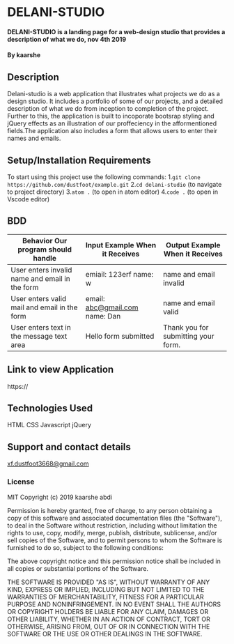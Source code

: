 # DELANI-STUDIO

#### DELANI-STUDIO is a landing page for a web-design studio that provides a description of what we do, nov 4th 2019

#### By **kaarshe**

## Description

Delani-studio is a web application that illustrates what projects we do as a design studio. It includes a portfolio of some of our projects, and a detailed description of what we do from inception to completion of the project. Further to this, the application is built to incoporate bootsrap styling and jQuery effects as an illustration of our proffeciency in the afformentioned fields.The application also includes a form that allows users to enter their names and emails.

## Setup/Installation Requirements

To start using this project use the following commands: 1.`git clone https://github.com/dustfoot/example.git` 2.`cd delani-studio` (to navigate to project directory) 3.`atom .` (to open in atom editor) 4.`code .` (to open in Vscode editor)

## BDD

| Behavior Our program should handle             | Input Example When it Receives | Output Example When it Receives     |
| ---------------------------------------------- | ------------------------------ | ----------------------------------- |
| User enters invalid name and email in the form | emiail: 123erf name: w         | name and email invalid              |
| User enters valid mail and email in the form   | email: abc@gmail.com name: Dan | name and email valid                |
| User enters text in the message text area      | Hello form submitted           | Thank you for submitting your form. |

## Link to view Application

https://

## Technologies Used

HTML
CSS
Javascript
jQuery

## Support and contact details

xf.dustfoot3668@gmail.com

### License

MIT Copyright (c) 2019 kaarshe abdi

Permission is hereby granted, free of charge, to any person obtaining a copy of this software and associated documentation files (the "Software"), to deal in the Software without restriction, including without limitation the rights to use, copy, modify, merge, publish, distribute, sublicense, and/or sell copies of the Software, and to permit persons to whom the Software is furnished to do so, subject to the following conditions:

The above copyright notice and this permission notice shall be included in all copies or substantial portions of the Software.

THE SOFTWARE IS PROVIDED "AS IS", WITHOUT WARRANTY OF ANY KIND, EXPRESS OR IMPLIED, INCLUDING BUT NOT LIMITED TO THE WARRANTIES OF MERCHANTABILITY, FITNESS FOR A PARTICULAR PURPOSE AND NONINFRINGEMENT. IN NO EVENT SHALL THE AUTHORS OR COPYRIGHT HOLDERS BE LIABLE FOR ANY CLAIM, DAMAGES OR OTHER LIABILITY, WHETHER IN AN ACTION OF CONTRACT, TORT OR OTHERWISE, ARISING FROM, OUT OF OR IN CONNECTION WITH THE SOFTWARE OR THE USE OR OTHER DEALINGS IN THE SOFTWARE.
